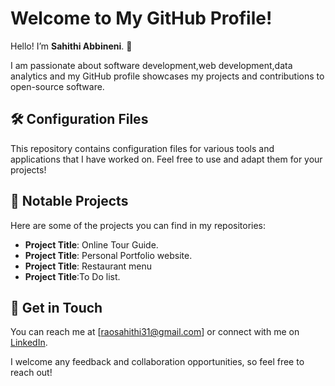 # Welcome to My GitHub Profile!

Hello! I’m **Sahithi Abbineni**. 👋 

I am passionate about software development,web development,data analytics and my GitHub profile showcases my projects and contributions to open-source software.

## 🛠 Configuration Files
This repository contains configuration files for various tools and applications that I have worked on. Feel free to use and adapt them for your projects!

## 📂 Notable Projects
Here are some of the projects you can find in my repositories:
- **Project Title**: Online Tour Guide.
- **Project Title**: Personal Portfolio website.
-  **Project Title**: Restaurant menu
-   **Project Title**:To Do list.

## 💬 Get in Touch
You can reach me at [raosahithi31@gmail.com] or connect with me on [LinkedIn](www.linkedin.com/in/abbineni-sahithi-8807902b2).

I welcome any feedback and collaboration opportunities, so feel free to reach out!
